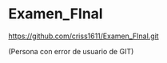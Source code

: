 # Examen_FInal
https://github.com/criss1611/Examen_FInal.git

(Persona con error de usuario de GIT)
